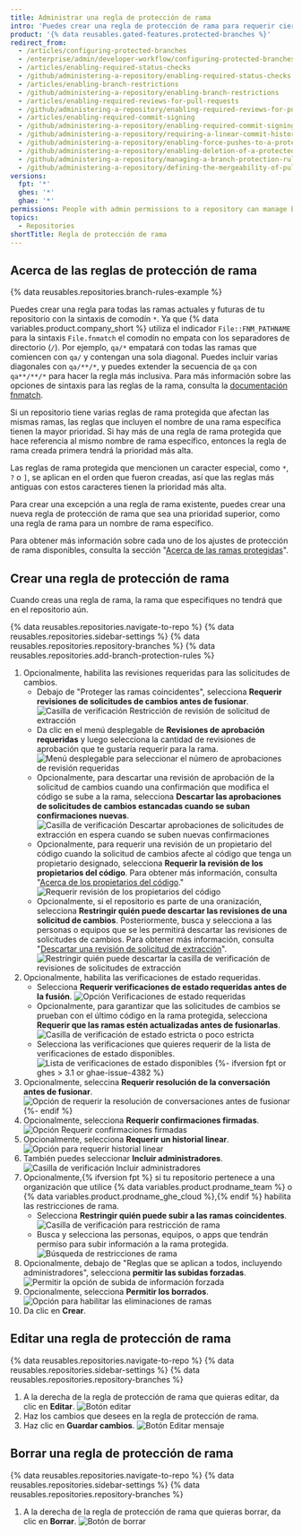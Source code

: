 ```yaml
---
title: Administrar una regla de protección de rama
intro: 'Puedes crear una regla de protección de rama para requerir ciertos flujos de trabajo en una o más ramas, tal como requerir una revisión de aprobacion o verificaciones de un estado que pase para todas las solicitudes de cambios que se fusionan en la rama protegida.'
product: '{% data reusables.gated-features.protected-branches %}'
redirect_from:
  - /articles/configuring-protected-branches
  - /enterprise/admin/developer-workflow/configuring-protected-branches-and-required-status-checks
  - /articles/enabling-required-status-checks
  - /github/administering-a-repository/enabling-required-status-checks
  - /articles/enabling-branch-restrictions
  - /github/administering-a-repository/enabling-branch-restrictions
  - /articles/enabling-required-reviews-for-pull-requests
  - /github/administering-a-repository/enabling-required-reviews-for-pull-requests
  - /articles/enabling-required-commit-signing
  - /github/administering-a-repository/enabling-required-commit-signing
  - /github/administering-a-repository/requiring-a-linear-commit-history
  - /github/administering-a-repository/enabling-force-pushes-to-a-protected-branch
  - /github/administering-a-repository/enabling-deletion-of-a-protected-branch
  - /github/administering-a-repository/managing-a-branch-protection-rule
  - /github/administering-a-repository/defining-the-mergeability-of-pull-requests/managing-a-branch-protection-rule
versions:
  fpt: '*'
  ghes: '*'
  ghae: '*'
permissions: People with admin permissions to a repository can manage branch protection rules.
topics:
  - Repositories
shortTitle: Regla de protección de rama
---
```


## Acerca de las reglas de protección de rama

{% data reusables.repositories.branch-rules-example %}

Puedes crear una regla para todas las ramas actuales y futuras de tu repositorio con la sintaxis de comodín `*`. Ya que {% data variables.product.company_short %} utiliza el indicador `File::FNM_PATHNAME` para la sintaxis `File.fnmatch` el comodín no empata con los separadores de directorio (`/`). Por ejemplo, `qa/*` empatará con todas las ramas que comiencen con `qa/` y contengan una sola diagonal. Puedes incluir varias diagonales con `qa/**/*`, y puedes extender la secuencia de `qa` con `qa**/**/*` para hacer la regla más inclusiva. Para más información sobre las opciones de sintaxis para las reglas de la rama, consulta la [documentación fnmatch](https://ruby-doc.org/core-2.5.1/File.html#method-c-fnmatch).

Si un repositorio tiene varias reglas de rama protegida que afectan las mismas ramas, las reglas que incluyen el nombre de una rama específica tienen la mayor prioridad. Si hay más de una regla de rama protegida que hace referencia al mismo nombre de rama específico, entonces la regla de rama creada primera tendrá la prioridad más alta.

Las reglas de rama protegida que mencionen un caracter especial, como `*`, `?` o `]`, se aplican en el orden que fueron creadas, así que las reglas más antiguas con estos caracteres tienen la prioridad más alta.

Para crear una excepción a una regla de rama existente, puedes crear una nueva regla de protección de rama que sea una prioridad superior, como una regla de rama para un nombre de rama específico.

Para obtener más información sobre cada uno de los ajustes de protección de rama disponibles, consulta la sección "[Acerca de las ramas protegidas](/github/administering-a-repository/about-protected-branches)".

## Crear una regla de protección de rama

Cuando creas una regla de rama, la rama que especifiques no tendrá que en el repositorio aún.

{% data reusables.repositories.navigate-to-repo %}
{% data reusables.repositories.sidebar-settings %}
{% data reusables.repositories.repository-branches %}
{% data reusables.repositories.add-branch-protection-rules %}
1. Opcionalmente, habilita las revisiones requeridas para las solicitudes de cambios.
   - Debajo de "Proteger las ramas coincidentes", selecciona **Requerir revisiones de solicitudes de cambios antes de fusionar**. ![Casilla de verificación Restricción de revisión de solicitud de extracción](/assets/images/help/repository/PR-reviews-required.png)
   - Da clic en el menú desplegable de **Revisiones de aprobación requeridas** y luego selecciona la cantidad de revisiones de aprobación que te gustaría requerir para la rama. ![Menú desplegable para seleccionar el número de aprobaciones de revisión requeridas](/assets/images/help/repository/number-of-required-review-approvals.png)
   - Opcionalmente, para descartar una revisión de aprobación de la solicitud de cambios cuando una confirmación que modifica el código se sube a la rama, selecciona **Descartar las aprobaciones de solicitudes de cambios estancadas cuando se suban confirmaciones nuevas**. ![Casilla de verificación Descartar aprobaciones de solicitudes de extracción en espera cuando se suben nuevas confirmaciones](/assets/images/help/repository/PR-reviews-required-dismiss-stale.png)
   - Opcionalmente, para requerir una revisión de un propietario del código cuando la solicitud de cambios afecte al código que tenga un propietario designado, selecciona **Requerir la revisión de los propietarios del código**. Para obtener más información, consulta "[Acerca de los propietarios del código](/github/creating-cloning-and-archiving-repositories/about-code-owners)." ![Requerir revisión de los propietarios del código](/assets/images/help/repository/PR-review-required-code-owner.png)
   - Opcionalmente, si el repositorio es parte de una oranización, selecciona **Restringir quién puede descartar las revisiones de una solicitud de cambios**. Posteriormente, busca y selecciona a las personas o equipos que se les permitirá descartar las revisiones de solicitudes de cambios. Para obtener más información, consulta "[Descartar una revisión de solicitud de extracción](/github/collaborating-with-issues-and-pull-requests/dismissing-a-pull-request-review)". ![Restringir quién puede descartar la casilla de verificación de revisiones de solicitudes de extracción](/assets/images/help/repository/PR-review-required-dismissals.png)
1. Opcionalmente, habilita las verificaciones de estado requeridas.
   - Selecciona **Requerir verificaciones de estado requeridas antes de la fusión**. ![Opción Verificaciones de estado requeridas](/assets/images/help/repository/required-status-checks.png)
   - Opcionalmente, para garantizar que las solicitudes de cambios se prueban con el último código en la rama protegida, selecciona **Requerir que las ramas estén actualizadas antes de fusionarlas**. ![Casilla de verificación de estado estricta o poco estricta](/assets/images/help/repository/protecting-branch-loose-status.png)
   - Selecciona las verificaciones que quieres requerir de la lista de verificaciones de estado disponibles. ![Lista de verificaciones de estado disponibles](/assets/images/help/repository/required-statuses-list.png)
{%- ifversion fpt or ghes > 3.1 or ghae-issue-4382 %}
1. Opcionalmente, seleccina **Requerir resolución de la conversación antes de fusionar**. ![Opción de requerir la resolución de conversaciones antes de fusionar](/assets/images/help/repository/require-conversation-resolution.png)
{%- endif %}
1. Opcionalmente, selecciona **Requerir confirmaciones firmadas**. ![Opción Requerir confirmaciones firmadas](/assets/images/help/repository/require-signed-commits.png)
1. Opcionalmente, selecciona **Requerir un historial linear**. ![Opción para requerir historial linear](/assets/images/help/repository/required-linear-history.png)
1. También puedes seleccionar **Incluir administradores**. ![Casilla de verificación Incluir administradores](/assets/images/help/repository/include-admins-protected-branches.png)
1. Opcionalmente,{% ifversion fpt %} si tu repositorio pertenece a una organización que utilice {% data variables.product.prodname_team %} o {% data variables.product.prodname_ghe_cloud %},{% endif %} habilita las restricciones de rama.
   - Selecciona **Restringir quién puede subir a las ramas coincidentes**. ![Casilla de verificación para restricción de rama](/assets/images/help/repository/restrict-branch.png)
   - Busca y selecciona las personas, equipos, o apps que tendrán permiso para subir información a la rama protegida. ![Búsqueda de restricciones de rama](/assets/images/help/repository/restrict-branch-search.png)
1. Opcionalmente, debajo de "Reglas que se aplican a todos, incluyendo administradores", selecciona **permitir las subidas forzadas**. ![Permitir la opción de subida de información forzada](/assets/images/help/repository/allow-force-pushes.png)
1. Opcionalmente, selecciona **Permitir los borrados**. ![Opción para habilitar las eliminaciones de ramas](/assets/images/help/repository/allow-branch-deletions.png)
1. Da clic en **Crear**.

## Editar una regla de protección de rama

{% data reusables.repositories.navigate-to-repo %}
{% data reusables.repositories.sidebar-settings %}
{% data reusables.repositories.repository-branches %}
1. A la derecha de la regla de protección de rama que quieras editar, da clic en **Editar**. ![Botón editar](/assets/images/help/repository/edit-branch-protection-rule.png)
1. Haz los cambios que desees en la regla de protección de rama.
1. Haz clic en **Guardar cambios**. ![Botón Editar mensaje](/assets/images/help/repository/save-branch-protection-rule.png)

## Borrar una regla de protección de rama

{% data reusables.repositories.navigate-to-repo %}
{% data reusables.repositories.sidebar-settings %}
{% data reusables.repositories.repository-branches %}
1. A la derecha de la regla de protección de rama que quieras borrar, da clic en **Borrar**. ![Botón de borrar](/assets/images/help/repository/delete-branch-protection-rule.png)

